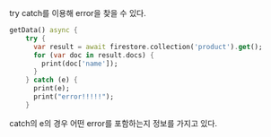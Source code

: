 
try catch를 이용해 error을 찾을 수 있다.

```dart
getData() async {
    try {
      var result = await firestore.collection('product').get();
      for (var doc in result.docs) {
        print(doc['name']);
      }
    } catch (e) {
      print(e);
      print("error!!!!!");
    }
```

catch의 e의 경우 어떤 error를 포함하는지 정보를 가지고 있다.